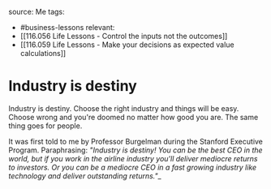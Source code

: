 source: Me
tags:
- #business-lessons 
relevant:
- [[116.056 Life Lessons - Control the inputs not the outcomes]]
- [[116.059 Life Lessons - Make your decisions as expected value calculations]]

# Industry is destiny

Industry is destiny. Choose the right industry and things will be easy. Choose wrong and you're doomed no matter how good you are. The same thing goes for people.

It was first told to me by Professor Burgelman during the Stanford Executive Program. Paraphrasing: _"Industry is destiny! You can be the best CEO in the world, but if you work in the airline industry you'll deliver mediocre returns to investors. Or you can be a mediocre CEO in a fast growing industry like technology and deliver outstanding returns."__